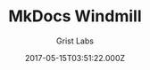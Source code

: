 ---
title: MkDocs Windmill
github: https://github.com/gristlabs/mkdocs-windmill
demo: https://gristlabs.github.io/mkdocs-windmill/
author: Grist Labs
ssg:
  - MkDocs
cms:
  - Markdown
date: 2017-05-15T03:51:22.000Z
description: Outstanding mkdocs theme with a focus on navigation and usability
draft: false
publish_date: '2017-05-15T03:51:22Z'
update_date: '2022-03-11T19:50:40Z'
github_star: 87
github_fork: 61
---